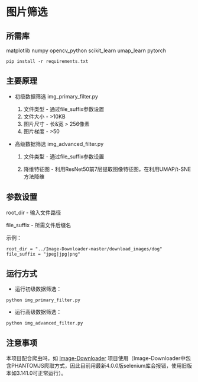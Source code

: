 # 图片筛选

## 所需库
matplotlib
numpy
opencv_python
scikit_learn
umap_learn
pytorch

```
pip install -r requirements.txt
```

## 主要原理
* 初级数据筛选 img_primary_filter.py
  1. 文件类型 - 通过file_suffix参数设置
  2. 文件大小 - >10KB
  3. 图片尺寸 - 长&宽 > 256像素
  4. 图片梯度 - >50
* 高级数据筛选 img_advanced_filter.py

  1. 文件类型 - 通过file_suffix参数设置

  2. 降维特征图 - 利用ResNet50前7层提取图像特征图，在利用UMAP/t-SNE方法降维

## 参数设置
root_dir - 输入文件路径

file_suffix - 所需文件后缀名

示例：

```
root_dir = "../Image-Downloader-master/download_images/dog"
file_suffix = "jpeg|jpg|png"
```

## 运行方式

* 运行初级数据筛选：
```
python img_primary_filter.py
```

* 运行高级数据筛选：
```
python img_advanced_filter.py
```

## 注意事项
本项目配合爬虫吗，如 [Image-Downloader](https://github.com/sczhengyabin/Image-Downloader) 项目使用（Image-Downloader中包含PHANTOMJS爬取方式，因此目前用最新4.0.0版selenium库会报错，使用旧版本如3.141.0可正常运行）。
